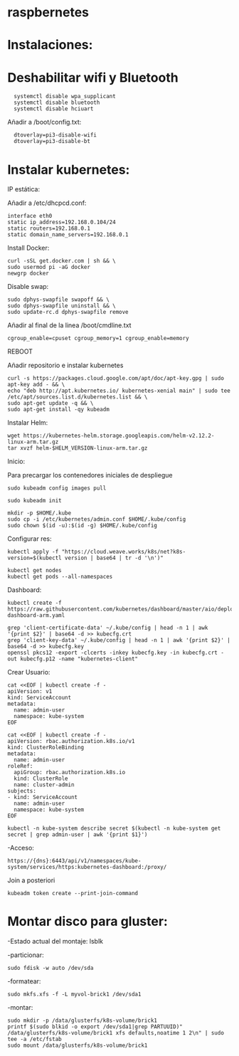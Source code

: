# raspbernetes

# Instalaciones:

# Deshabilitar wifi y Bluetooth
```
  systemctl disable wpa_supplicant
  systemctl disable bluetooth
  systemctl disable hciuart
```
  Añadir a /boot/config.txt:
``` 
  dtoverlay=pi3-disable-wifi
  dtoverlay=pi3-disable-bt
```
# Instalar kubernetes:


  IP estática:
  
  Añadir a /etc/dhcpcd.conf:
  ```
  interface eth0
  static ip_address=192.168.0.104/24
  static routers=192.168.0.1
  static domain_name_servers=192.168.0.1
  ```
  Install Docker:
  ```
  curl -sSL get.docker.com | sh && \
  sudo usermod pi -aG docker
  newgrp docker
```
  Disable swap:
  ```
  sudo dphys-swapfile swapoff && \
  sudo dphys-swapfile uninstall && \
  sudo update-rc.d dphys-swapfile remove
  ```
  Añadir al final de la linea /boot/cmdline.txt
  ```
  cgroup_enable=cpuset cgroup_memory=1 cgroup_enable=memory
  ```
  
  REBOOT
  
  Añadir repositorio e instalar kubernetes
  ```
  curl -s https://packages.cloud.google.com/apt/doc/apt-key.gpg | sudo apt-key add - && \
  echo "deb http://apt.kubernetes.io/ kubernetes-xenial main" | sudo tee /etc/apt/sources.list.d/kubernetes.list && \
  sudo apt-get update -q && \
  sudo apt-get install -qy kubeadm
```
  Instalar Helm:
  ```
  wget https://kubernetes-helm.storage.googleapis.com/helm-v2.12.2-linux-arm.tar.gz
  tar xvzf helm-$HELM_VERSION-linux-arm.tar.gz
  ```  

Inicio:

Para precargar los contenedores iniciales de despliegue
```
sudo kubeadm config images pull

sudo kubeadm init

mkdir -p $HOME/.kube
sudo cp -i /etc/kubernetes/admin.conf $HOME/.kube/config
sudo chown $(id -u):$(id -g) $HOME/.kube/config
```
Configurar res:
```
kubectl apply -f "https://cloud.weave.works/k8s/net?k8s-version=$(kubectl version | base64 | tr -d '\n')"

kubectl get nodes
kubectl get pods --all-namespaces
```

Dashboard:
```
kubectl create -f https://raw.githubusercontent.com/kubernetes/dashboard/master/aio/deploy/recommended/kubernetes-dashboard-arm.yaml

grep 'client-certificate-data' ~/.kube/config | head -n 1 | awk '{print $2}' | base64 -d >> kubecfg.crt
grep 'client-key-data' ~/.kube/config | head -n 1 | awk '{print $2}' | base64 -d >> kubecfg.key
openssl pkcs12 -export -clcerts -inkey kubecfg.key -in kubecfg.crt -out kubecfg.p12 -name "kubernetes-client"
```

Crear Usuario:
```
cat <<EOF | kubectl create -f -
apiVersion: v1
kind: ServiceAccount
metadata:
  name: admin-user
  namespace: kube-system
EOF

cat <<EOF | kubectl create -f -
apiVersion: rbac.authorization.k8s.io/v1
kind: ClusterRoleBinding
metadata:
  name: admin-user
roleRef:
  apiGroup: rbac.authorization.k8s.io
  kind: ClusterRole
  name: cluster-admin
subjects:
- kind: ServiceAccount
  name: admin-user
  namespace: kube-system
EOF
```
```
kubectl -n kube-system describe secret $(kubectl -n kube-system get secret | grep admin-user | awk '{print $1}')
```

-Acceso:
```
https://{dns}:6443/api/v1/namespaces/kube-system/services/https:kubernetes-dashboard:/proxy/
```

Join a posteriori
```
kubeadm token create --print-join-command
```

# Montar disco para gluster:

-Estado actual del montaje:
lsblk

-particionar:
```
sudo fdisk -w auto /dev/sda
```
-formatear:
```
sudo mkfs.xfs -f -L myvol-brick1 /dev/sda1
```
-montar:
```
sudo mkdir -p /data/glusterfs/k8s-volume/brick1
printf $(sudo blkid -o export /dev/sda1|grep PARTUUID)" /data/glusterfs/k8s-volume/brick1 xfs defaults,noatime 1 2\n" | sudo tee -a /etc/fstab
sudo mount /data/glusterfs/k8s-volume/brick1
```
